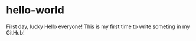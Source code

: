 # hello-world
First day, lucky
Hello everyone!
This is my first time to write someting in my GitHub!
